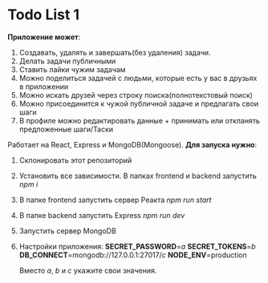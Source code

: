 # Todo List 1
**Приложение может**:
1. Создавать, удалять и завершать(без удаления) задачи.
2. Делать задачи публичными
3. Ставить лайки чужим задачам
4. Можно поделиться задачей с людьми, которые есть у вас в друзьях в приложении
5. Можно искать друзей через строку поиска(полнотекстовый поиск)
6. Можно присоединится к чужой публичной задаче и предлагать свои шаги
7. В профиле можно редактировать данные + принимать или откланять предложенные шаги/Таски

Работает на React, Express и MongoDB(Mongoose).
**Для запуска нужно**: 
1. Склонировать этот репозиторий
2. Установить все зависимости. В папках frontend и backend запустить *npm i*
3. В папке frontend запустить сервер Реакта *npm run start*
4. В папке backend запустить Express *npm run dev*
5. Запустить сервер MongoDB
6. Настройки приложения:
   **SECRET_PASSWORD**=*a*
   **SECRET_TOKENS**=*b*
   **DB_CONNECT**=mongodb://127.0.0.1:27017/*c*
   **NODE_ENV**=production

   Вместо *a*, *b* и *c* укажите свои значения.

